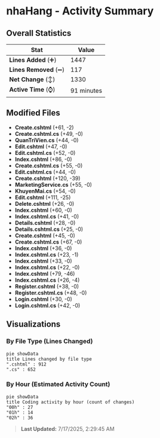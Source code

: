 # nhaHang - Activity Summary 

## Overall Statistics

| Stat                   | Value                                                             |
| ---------------------- | ----------------------------------------------------------------- |
| **Lines Added** (➕)   | 1447                                          |
| **Lines Removed** (➖) | 117                                        |
| **Net Change** (↕)    | 1330                |
| **Active Time** (⌚)   | 91 minutes |


## Modified Files
- **Create.cshtml** (+61, -2)
- **Create.cshtml.cs** (+49, -0)
- **QuanTriVien.cs** (+44, -0)
- **Edit.cshtml** (+47, -0)
- **Edit.cshtml.cs** (+52, -0)
- **Index.cshtml** (+86, -0)
- **Create.cshtml.cs** (+55, -0)
- **Edit.cshtml.cs** (+44, -0)
- **Create.cshtml** (+120, -39)
- **MarketingService.cs** (+55, -0)
- **KhuyenMai.cs** (+54, -0)
- **Edit.cshtml** (+111, -25)
- **Delete.cshtml** (+26, -0)
- **Index.cshtml** (+60, -0)
- **Index.cshtml.cs** (+41, -0)
- **Details.cshtml** (+28, -0)
- **Details.cshtml.cs** (+25, -0)
- **Create.cshtml** (+45, -0)
- **Create.cshtml.cs** (+67, -0)
- **Index.cshtml** (+36, -0)
- **Index.cshtml.cs** (+23, -1)
- **Index.cshtml** (+33, -0)
- **Index.cshtml.cs** (+22, -0)
- **Index.cshtml** (+79, -46)
- **Index.cshtml.cs** (+26, -4)
- **Register.cshtml** (+38, -0)
- **Register.cshtml.cs** (+48, -0)
- **Login.cshtml** (+30, -0)
- **Login.cshtml.cs** (+42, -0)

## Visualizations

### By File Type (Lines Changed)

```mermaid
pie showData
title Lines changed by file type
".cshtml" : 912
".cs" : 652
```

### By Hour (Estimated Activity Count)

```mermaid
pie showData
title Coding activity by hour (count of changes)
"00h" : 27
"01h" : 14
"02h" : 36
```


> **Last Updated:** 7/17/2025, 2:29:45 AM